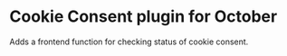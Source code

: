 # Cookie Consent plugin for October
Adds a frontend function for checking status of cookie consent.
